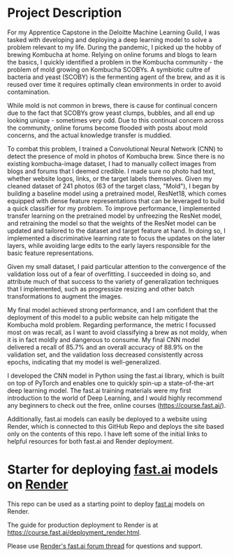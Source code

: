 # Project Description

For my Apprentice Capstone in the Deloitte Machine Learning Guild, I was tasked with developing and deploying a deep learning model to solve a problem relevant to my life. During the pandemic, I picked up the hobby of brewing Kombucha at home. Relying on online forums and blogs to learn the basics, I quickly identified a problem in the Kombucha community - the problem of mold growing on Kombucha SCOBYs. A symbiotic cultre of bacteria and yeast (SCOBY) is the fermenting agent of the brew, and as it is reused over time it requires optimally clean environments in order to avoid contamination.

While mold is not common in brews, there is cause for continual concern due to the fact that SCOBYs grow yeast clumps, bubbles, and all end up looking unique - sometimes very odd. Due to this continual concern across the community, online forums become flooded with posts about mold concerns, and the actual knowledge transfer is muddied.

To combat this problem, I trained a Convolutional Neural Network (CNN) to detect the presence of mold in photos of Kombucha brew. Since there is no existing kombucha-image dataset, I had to manually collect images from blogs and forums that I deemed credible. I made sure no photo had text, whether website logos, links, or the target labels themselves. Given my cleaned dataset of 241 photos (63 of the target class, "Mold"), I began by building a baseline model using a pretrained model, ResNet18, which comes equipped with dense feature representations that can be leveraged to build a quick classifier for my problem. To improve performance, I implemented transfer learning on the pretrained model by unfreezing the ResNet model, and retraining the model so that the weights of the ResNet model can be updated and tailored to the dataset and target feature at hand. In doing so, I implemented a discriminative learning rate to focus the updates on the later layers, while avoiding large edits to the early layers responsible for the basic feature representations.

Given my small dataset, I paid particular attention to the convergence of the validation loss out of a fear of overfitting. I succeeded in doing so, and attribute much of that success to the variety of generalization techniques that I implemented, such as progressize resizing and other batch transformations to augment the images.

My final model achieved strong performance, and I am confident that the deployment of this model to a public website can help mitigate the Kombucha mold problem. Regarding performance, the metric I focussed most on was recall, as I want to avoid classifying a brew as not moldy, when it is in fact moldly and dangerous to consume. My final CNN model delivered a recall of 85.7% and an overall accuracy of 88.9% on the validation set, and the validation loss decreased consistently across epochs, indicating that my model is well-generalized.

I developed the CNN model in Python using the fast.ai library, which is built on top of PyTorch and enables one to quickly spin-up a state-of-the-art deep learning model. The fast.ai training materials were my first introduction to the world of Deep Learning, and I would highly recommend any beginners to check out the free, online courses (https://course.fast.ai/). 

Additionally, fast.ai models can easily be deployed to a website using Render, which is connected to this GitHub Repo and deploys the site based only on the contents of this repo. I have left some of the initial links to helpful resources for both fast.ai and Render deployment.

# Starter for deploying [fast.ai](https://www.fast.ai) models on [Render](https://render.com)

This repo can be used as a starting point to deploy [fast.ai](https://github.com/fastai/fastai) models on Render.

The guide for production deployment to Render is at https://course.fast.ai/deployment_render.html.

Please use [Render's fast.ai forum thread](https://forums.fast.ai/t/deployment-platform-render/33953) for questions and support.
